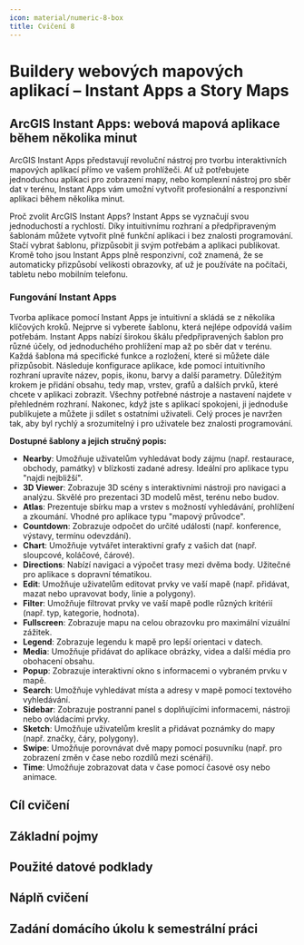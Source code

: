 ```yaml
---
icon: material/numeric-8-box
title: Cvičení 8
---
```


# Buildery webových mapových aplikací – Instant Apps a Story Maps

## ArcGIS Instant Apps: webová mapová aplikace během několika minut

ArcGIS Instant Apps představují revoluční nástroj pro tvorbu interaktivních mapových aplikací přímo ve vašem prohlížeči. Ať už potřebujete jednoduchou aplikaci pro zobrazení mapy, nebo komplexní nástroj pro sběr dat v terénu, Instant Apps vám umožní vytvořit profesionální a responzivní aplikaci během několika minut.

Proč zvolit ArcGIS Instant Apps?
Instant Apps se vyznačují svou jednoduchostí a rychlostí. Díky intuitivnímu rozhraní a předpřipraveným šablonám můžete vytvořit plně funkční aplikaci i bez znalosti programování. Stačí vybrat šablonu, přizpůsobit ji svým potřebám a aplikaci publikovat. Kromě toho jsou Instant Apps plně responzivní, což znamená, že se automaticky přizpůsobí velikosti obrazovky, ať už je používáte na počítači, tabletu nebo mobilním telefonu.

### Fungování Instant Apps

Tvorba aplikace pomocí Instant Apps je intuitivní a skládá se z několika klíčových kroků. Nejprve si vyberete šablonu, která nejlépe odpovídá vašim potřebám. Instant Apps nabízí širokou škálu předpřipravených šablon pro různé účely, od jednoduchého prohlížení map až po sběr dat v terénu. Každá šablona má specifické funkce a rozložení, které si můžete dále přizpůsobit. Následuje konfigurace aplikace, kde pomocí intuitivního rozhraní upravíte název, popis, ikonu, barvy a další parametry. Důležitým krokem je přidání obsahu, tedy map, vrstev, grafů a dalších prvků, které chcete v aplikaci zobrazit. Všechny potřebné nástroje a nastavení najdete v přehledném rozhraní. Nakonec, když jste s aplikací spokojeni, ji jednoduše publikujete a můžete ji sdílet s ostatními uživateli. Celý proces je navržen tak, aby byl rychlý a srozumitelný i pro uživatele bez znalosti programování.

**Dostupné šablony a jejich stručný popis:**

- **Nearby**: Umožňuje uživatelům vyhledávat body zájmu (např. restaurace, obchody, památky) v blízkosti zadané adresy. Ideální pro aplikace typu "najdi nejbližší".
- **3D Viewer**: Zobrazuje 3D scény s interaktivními nástroji pro navigaci a analýzu. Skvělé pro prezentaci 3D modelů měst, terénu nebo budov.
- **Atlas**: Prezentuje sbírku map a vrstev s možností vyhledávání, prohlížení a zkoumání. Vhodné pro aplikace typu "mapový průvodce".
- **Countdown**: Zobrazuje odpočet do určité události (např. konference, výstavy, termínu odevzdání).
- **Chart**: Umožňuje vytvářet interaktivní grafy z vašich dat (např. sloupcové, koláčové, čárové).
- **Directions**: Nabízí navigaci a výpočet trasy mezi dvěma body. Užitečné pro aplikace s dopravní tématikou.
- **Edit**: Umožňuje uživatelům editovat prvky ve vaší mapě (např. přidávat, mazat nebo upravovat body, linie a polygony).
- **Filter**: Umožňuje filtrovat prvky ve vaší mapě podle různých kritérií (např. typ, kategorie, hodnota).
- **Fullscreen**: Zobrazuje mapu na celou obrazovku pro maximální vizuální zážitek.
- **Legend**: Zobrazuje legendu k mapě pro lepší orientaci v datech.
- **Media**: Umožňuje přidávat do aplikace obrázky, videa a další média pro obohacení obsahu.
- **Popup**: Zobrazuje interaktivní okno s informacemi o vybraném prvku v mapě.
- **Search**: Umožňuje vyhledávat místa a adresy v mapě pomocí textového vyhledávání.
- **Sidebar**: Zobrazuje postranní panel s doplňujícími informacemi, nástroji nebo ovládacími prvky.
- **Sketch**: Umožňuje uživatelům kreslit a přidávat poznámky do mapy (např. značky, čáry, polygony).
- **Swipe**: Umožňuje porovnávat dvě mapy pomocí posuvníku (např. pro zobrazení změn v čase nebo rozdílů mezi scénáři).
- **Time**: Umožňuje zobrazovat data v čase pomocí časové osy nebo animace.


## Cíl cvičení

## Základní pojmy

## Použité datové podklady

## Náplň cvičení

## Zadání domácího úkolu k semestrální práci
